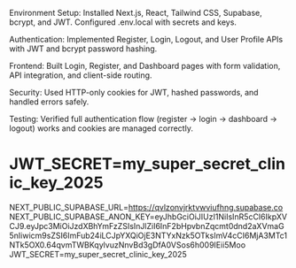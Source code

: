 Environment Setup: Installed Next.js, React, Tailwind CSS, Supabase, bcrypt, and JWT. Configured .env.local with secrets and keys.

Authentication: Implemented Register, Login, Logout, and User Profile APIs with JWT and bcrypt password hashing.

Frontend: Built Login, Register, and Dashboard pages with form validation, API integration, and client-side routing.

Security: Used HTTP-only cookies for JWT, hashed passwords, and handled errors safely.

Testing: Verified full authentication flow (register → login → dashboard → logout) works and cookies are managed correctly.
# JWT_SECRET=my_super_secret_clinic_key_2025

NEXT_PUBLIC_SUPABASE_URL=https://qvlzonvjrktvwviufhng.supabase.co
NEXT_PUBLIC_SUPABASE_ANON_KEY=eyJhbGciOiJIUzI1NiIsInR5cCI6IkpXVCJ9.eyJpc3MiOiJzdXBhYmFzZSIsInJlZiI6InF2bHpvbnZqcmt0dnd2aXVmaG5nIiwicm9sZSI6ImFub24iLCJpYXQiOjE3NTYxNzk5OTksImV4cCI6MjA3MTc1NTk5OX0.64qvmTWBKqylvuzNnvBd3gDfA0VSos6h009IEii5Moo
JWT_SECRET=my_super_secret_clinic_key_2025
